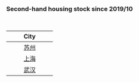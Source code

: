 ### Second-hand housing stock since 2019/10
<br>

| City |
| ------ | 
| &nbsp;&nbsp;&nbsp;&nbsp;&nbsp;&nbsp;&nbsp;&nbsp;&nbsp;[苏州](Suzhou_Stock.md)&nbsp;&nbsp;&nbsp;&nbsp;&nbsp;&nbsp;&nbsp;&nbsp;&nbsp; |
| &nbsp;&nbsp;&nbsp;&nbsp;&nbsp;&nbsp;&nbsp;&nbsp;&nbsp;[上海](Shanghai_Stock.md)&nbsp;&nbsp;&nbsp;&nbsp;&nbsp;&nbsp;&nbsp;&nbsp;&nbsp; |
| &nbsp;&nbsp;&nbsp;&nbsp;&nbsp;&nbsp;&nbsp;&nbsp;&nbsp;[武汉](Wuhan_Stock.md)&nbsp;&nbsp;&nbsp;&nbsp;&nbsp;&nbsp;&nbsp;&nbsp;&nbsp; |
